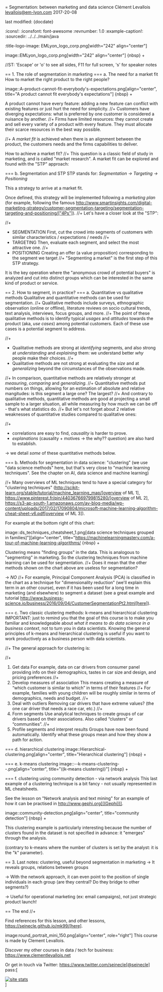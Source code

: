 = Segmentation: between marketing and data science
Clément Levallois <levallois@em-lyon.com>
2017-20-08

last modified: {docdate}

:icons!:
:iconsfont:   font-awesome
:revnumber: 1.0
:example-caption!:
:sourcedir: ../../../main/java

:title-logo-image: EMLyon_logo_corp.png[width="242" align="center"]

image::EMLyon_logo_corp.png[width="242" align="center"]
{nbsp} +

//ST: 'Escape' or 'o' to see all sides, F11 for full screen, 's' for speaker notes


== 1. The role of segmentation in marketing
=== a. The need for a market fit
How to market the right product to the right people?

image::A-product-cannot-fit-everybody's-expectations.png[align="center", title="A product cannot fit everybody's expectations"]
{nbsp} +

A product cannot have every feature: adding a new feature can conflict with existing features or just hurt the need for simplicity.
//+
Customers have diverging expectations: what is preferred by one customer is considered a nuisance by another.
//+
Firms have limited resources: they cannot create and sell every variety of a product with every feature. They must allocate their scarce resources in the best way possible.

//+
A *market fit* is achieved when there is an alignment between the product, the customers needs and the firms capabilities to deliver.

How to achieve a market fit?
//+
This question is a classic field of study in marketing, and is called "market research". A market fit can be explored and found with the "STP" approach:

=== b. Segmentation and STP
STP stands for: *Segmentation → Targeting → Positioning*

This a strategy to arrive at a market fit.

Once defined, this strategy will be implemented following a *marketing plan* (for example, following the famous http://www.smartinsights.com/digital-marketing-strategy/customer-segmentation-targeting/segmentation-targeting-and-positioning/["4Ps"]).
//+
Let's have a closer look at the "STP":

//+
- SEGMENTATION
First, cut the crowd into segments of customers with similar characteristics / expectations / needs
//+
- TARGETING
Then, evaluate each segment, and select the most attractive one.
//+
- POSITIONING
Creating an offer (a value proposition) corresponding to the segment we target
//+
"Segmenting a market" is the first step of this STP strategy.

It is the key operation where the "anonymous crowd of potential buyers" is analyzed and cut into distinct groups which can be interested in the same kind of product or service.

== 2. How to segment, in practice?
=== a. Quantitative vs qualitative methods
Qualitative and quantitative methods can be used for segmentation.
//+
Qualitative methods include surveys, ethnographic observation (online or offline), literature reviews on socio cultural trends, text analysis, interviews, focus groups, and more.
//+
The point of these qualitative methods is to identify typical *usages* and *attitudes* towards the product (aka, *use cases*) among potential customers.
Each of these use cases is a potential segment to address.

//+
- Qualitative methods are strong at *identifying* segments, and also strong at *understanding* and *explaining* them: we understand better *why* people make their choices.
//+
- Qualitative methods are not strong at evaluating the *size* and at *generalizing* beyond the circumstances of the observations made.

//+
In comparison, quantitative methods are relatively stronger at *measuring*, *comparing* and *generalizing*.
//+
Quantitative methods put numbers on things, allowing for an estimation of absolute and relative mangitudes: is this segment a large one? The largest?
//+
And contrary to qualitative methods, quantitative methods are good at projecting a small sample to a larger situation, all while measuring by how much we can be off - that's what statistics do.
//+
But let's not forget about 2 relative weaknesses of quantitative studies compared to qualitative ones:

//+
- correlations are easy to find, *causality* is harder to prove.
- *explanations* (causality + motives -> the why?? question) are also hard to establish.

-> we detail *some* of these quantitative methods below.


=== b. Methods for segmentation in data science: "clustering"
(we use "data science methods" here, but that's very close to "machine learning techniques". See the chapter on AI, data science and machine learning)

//+
Many overviews of ML techniques tend to have a special category for "clustering techniques" (http://scikit-learn.org/stable/tutorial/machine_learning_map/[overview of ML 1], https://www.pinterest.fr/pin/440367669799815280/[overview of ML 2], https://s3-ap-south-1.amazonaws.com/av-blog-media/wp-content/uploads/2017/02/17090804/microsoft-machine-learning-algorithm-cheat-sheet-v6.pdf[overview of ML 3]).

For example at the bottom right of this chart:

image::ds_techniques_cheatsheet_1.png[data science techniques grouped in families]"][align="center", title="https://machinelearningmastery.com/a-tour-of-machine-learning-algorithms/
{nbsp} +

Clustering means "finding groups" in the data. This is analogous to "segmenting" in marketing. So the clustering techniques from machine learning can be used for segmentation.
//+
Does it mean that the other methods shown on the chart above are useless for segmentation?

-> *NO*
//+
For example, Principal Component Analysis (PCA) is classified in the chart as a technique for "dimensionality reduction" (we'll explain this term in an other course), even if it has been used for a long time in marketing (and elsewhere) to segment a dataset (see a great example and tutorial http://www.business-science.io/business/2016/09/04/CustomerSegmentationPt2.html[here]).

=== c. Two classic clustering methods: k-means and hierarchical clustering
IMPORTANT: just to remind you that the goal of this course is to make you familiar and knowledgeable about *what it means to do data science in a business context*, not to turn you in data scientists. Knowing the general principles of k-means and hierarchical clustering is useful if you want to work productively as a business person with data scientists.

//+
The general approach for clustering is:

//+
1. Get data
For example, data on car drivers from consumer panel providing info on their demographics, tastes in car size and design, and pricing preferences
//+
2. Develop measures of association
This means creating a measure of “which customer is similar to which” in terms of their features
//+
For example, families with young children will be roughly similar in terms of demographics, needs and budget.
//+
3. Deal with outliers
Removing car drivers that have extreme values? (the one car driver that needs a race car, etc.)
//+
4. Form segments
Use analytical techniques to create groups of car drivers based on their associations. Also called “clusters” or “communities”.
//+
5. Profile segments and interpret results
Groups have now been found automatically. Identify what these groups mean and how they show a path for action.

=== d. hierarchical clustering
image::Hierarchical-clustering.png[align="center", title="Hierarchical clustering"]
{nbsp} +

=== e. k-means clustering
image::--k-means-clustering--.png[align="center", title="((k-means clustering))"]
{nbsp} +

=== f. clustering using community detection - via network analysis
This last example of a clustering technique is a bit fancy - not usually represented in ML cheatsheets.

See the lesson on "Network analysis and text mining" for an example of how it can be practised in http://www.gephi.org[((Gephi))].

image::community-detection.png[align="center", title="community detection"]
{nbsp} +

This clustering example is particularly interesting because the number of clusters found in the dataset is not specified in advance: it "emerges" through the analysis.

(contrary to k-means where the number of clusters is set by the analyst: it is the "k" parameter).

== 3. Last notes: clustering, useful beyond segmentation in marketing
-> It reveals groups, relations between groups

-> With the network approach, it can even point to the position of single individuals in each group (are they central? Do they bridge to other segments?)

-> Useful for operational marketing (ex: email campaigns), not just strategic product launch!

== The end
//+

Find references for this lesson, and other lessons, https://seinecle.github.io/mk99/[here].

image:round_portrait_mini_150.png[align="center", role="right"]
This course is made by Clement Levallois.

Discover my other courses in data / tech for business: https://www.clementlevallois.net

Or get in touch via Twitter: https://www.twitter.com/seinecle[@seinecle]
pass:[    <!-- Start of StatCounter Code for Default Guide -->
    <script type="text/javascript">
        var sc_project = 11411204;
        var sc_invisible = 1;
        var sc_security = "7b86ca26";
        var scJsHost = (("https:" == document.location.protocol) ?
            "https://secure." : "http://www.");
        document.write("<sc" + "ript type='text/javascript' src='" +
            scJsHost +
            "statcounter.com/counter/counter.js'></" + "script>");
    </script>
    <noscript><div class="statcounter"><a title="site stats"
    href="http://statcounter.com/" target="_blank"><img
    class="statcounter"
    src="//c.statcounter.com/11411204/0/7b86ca26/1/" alt="site
    stats"></a></div></noscript>
    <!-- End of StatCounter Code for Default Guide -->]
